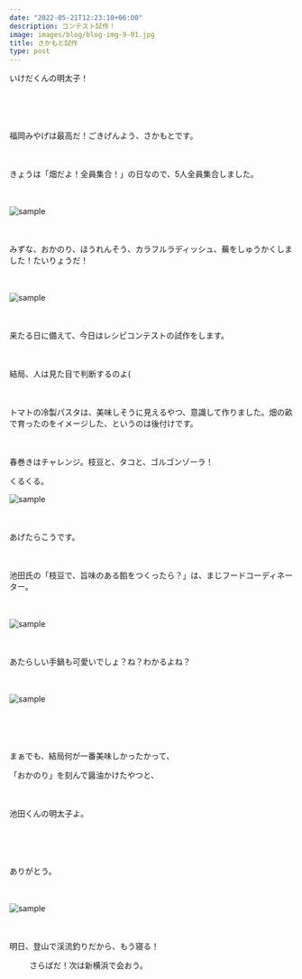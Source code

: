 ```yaml
---
date: "2022-05-21T12:23:10+06:00"
description: コンテスト試作！
image: images/blog/blog-img-9-01.jpg
title: さかもと試作
type: post
---
```


いけだくんの明太子！

　

　

福岡みやげは最高だ！ごきげんよう、さかもとです。

　

きょうは「畑だよ！全員集合！」の日なので、5人全員集合しました。

　


![sample](https://mrunadon.github.io/caffeproject/images/blog/blog-img-9-02.jpg)


　


みずな、おかのり、ほうれんそう、カラフルラディッシュ、蕪をしゅうかくしました！たいりょうだ！

　

![sample](https://mrunadon.github.io/caffeproject/images/blog/blog-img-9-03.jpg)


　

来たる日に備えて、今日はレシピコンテストの試作をします。

　

結局、人は見た目で判断するのよ(

　

トマトの冷製パスタは、美味しそうに見えるやつ、意識して作りました。畑の畝で育ったのをイメージした、というのは後付けです。

　

春巻きはチャレンジ。枝豆と、タコと、ゴルゴンゾーラ！


くるくる。


![sample](https://mrunadon.github.io/caffeproject/images/blog/blog-img-9-04.jpg)


　


あげたらこうです。

　

池田氏の「枝豆で、旨味のある餡をつくったら？」は、まじフードコーディネーター。

　

![sample](https://mrunadon.github.io/caffeproject/images/blog/blog-img-9-05.jpg)


 

　

あたらしい手鍋も可愛いでしょ？ね？わかるよね？

　

![sample](https://mrunadon.github.io/caffeproject/images/blog/blog-img-9-06.jpg)


　

　

まぁでも、結局何が一番美味しかったかって、

「おかのり」を刻んで醤油かけたやつと、

　

池田くんの明太子よ。

　

　

ありがとう。

　

![sample](https://mrunadon.github.io/caffeproject/images/blog/blog-img-9-06.jpg)

　


明日、登山で渓流釣りだから、もう寝る！

　
　
さらばだ！次は新横浜で会おう。
